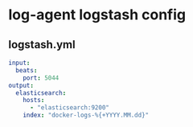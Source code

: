 # log-agent logstash config

## logstash.yml

```yaml
input:
  beats:
    port: 5044
output:
  elasticsearch:
    hosts:
      - "elasticsearch:9200"
    index: "docker-logs-%{+YYYY.MM.dd}"
```
